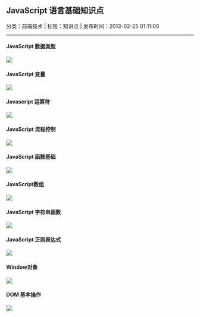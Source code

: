 ## JavaScript 语言基础知识点

分类：前端技术 | 标签：知识点 | 发布时间：2013-02-25 01:11:00

___

#### JavaScript 数据类型
![](/posts/2013/02/25/JavaScript数据类型.gif)

#### JavaScript 变量
![](/posts/2013/02/25/JavaScript变量.gif)

#### Javascript 运算符
![](/posts/2013/02/25/Javascript运算符.gif)

#### JavaScript 流程控制
![](/posts/2013/02/25/JavaScript流程控制.gif)

#### JavaScript 函数基础
![](/posts/2013/02/25/JavaScript函数基础.gif)

#### JavaScript数组
![](/posts/2013/02/25/JavaScript数组.gif)

#### JavaScript 字符串函数
![](/posts/2013/02/25/JavaScript字符串函数.gif)

#### JavaScript 正则表达式
![](/posts/2013/02/25/JavaScript正则表达式.gif)

#### Window对象
![](/posts/2013/02/25/Window对象.gif)

#### DOM 基本操作
![](/posts/2013/02/25/DOM基本操作.gif)